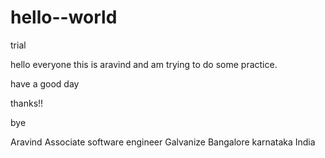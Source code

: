 # hello--world
trial

hello everyone this is aravind and am trying to do some practice.

have a good day

thanks!!


bye


Aravind
Associate software engineer
Galvanize Bangalore
karnataka
India
